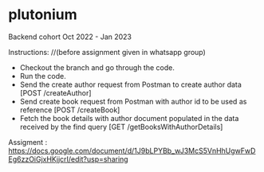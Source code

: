 # plutonium
Backend cohort Oct 2022 - Jan 2023

Instructions: //(before assignment given in whatsapp group)
- Checkout the branch and go through the code. 
- Run the code. 
- Send the create author request from Postman to create author data [POST /createAuthor]
- Send create book request from Postman with author id to be used as reference [POST /createBook]
- Fetch the book details with author document populated in the data received by the find query [GET /getBooksWithAuthorDetails]

Assigment : https://docs.google.com/document/d/1J9bLPYBb_wJ3McS5VnHhUgwFwDEg6zzOiGjxHKjjcrI/edit?usp=sharing
